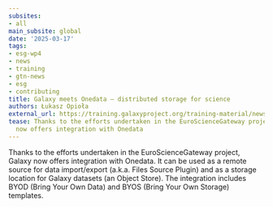 ```yaml
---
subsites:
- all
main_subsite: global
date: '2025-03-17'
tags:
- esg-wp4
- news
- training
- gtn-news
- esg
- contributing
title: Galaxy meets Onedata — distributed storage for science
authors: Łukasz Opioła
external_url: https://training.galaxyproject.org/training-material/news/2025/03/17/galaxy-meets-onedata.html
tease: Thanks to the efforts undertaken in the EuroScienceGateway project, Galaxy
  now offers integration with Onedata
---
```

Thanks to the efforts undertaken in the EuroScienceGateway project, Galaxy now offers integration with Onedata. It can be used as a remote source for data import/export (a.k.a. Files Source Plugin) and as a storage location for Galaxy datasets (an Object Store). The integration includes BYOD (Bring Your Own Data) and BYOS (Bring Your Own Storage) templates.